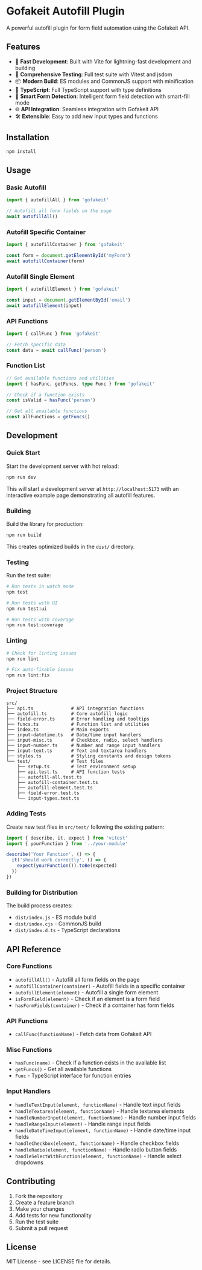 # Gofakeit Autofill Plugin

A powerful autofill plugin for form field automation using the Gofakeit API.

## Features

- 🚀 **Fast Development**: Built with Vite for lightning-fast development and building
- 🧪 **Comprehensive Testing**: Full test suite with Vitest and jsdom
- 📦 **Modern Build**: ES modules and CommonJS support with minification
- 🔧 **TypeScript**: Full TypeScript support with type definitions
- 🎯 **Smart Form Detection**: Intelligent form field detection with smart-fill mode
- 🌐 **API Integration**: Seamless integration with Gofakeit API
- 🛠️ **Extensible**: Easy to add new input types and functions

## Installation

```bash
npm install
```

## Usage

### Basic Autofill

```typescript
import { autofillAll } from 'gofakeit'

// Autofill all form fields on the page
await autofillAll()
```

### Autofill Specific Container

```typescript
import { autofillContainer } from 'gofakeit'

const form = document.getElementById('myForm')
await autofillContainer(form)
```

### Autofill Single Element

```typescript
import { autofillElement } from 'gofakeit'

const input = document.getElementById('email')
await autofillElement(input)
```

### API Functions

```typescript
import { callFunc } from 'gofakeit'

// Fetch specific data
const data = await callFunc('person')
```

### Function List

```typescript
// Get available functions and utilities
import { hasFunc, getFuncs, type Func } from 'gofakeit'

// Check if a function exists
const isValid = hasFunc('person')

// Get all available functions
const allFunctions = getFuncs()
```

## Development

### Quick Start

Start the development server with hot reload:

```bash
npm run dev
```

This will start a development server at `http://localhost:5173` with an interactive example page demonstrating all autofill features.

### Building

Build the library for production:

```bash
npm run build
```

This creates optimized builds in the `dist/` directory.

### Testing

Run the test suite:

```bash
# Run tests in watch mode
npm test

# Run tests with UI
npm run test:ui

# Run tests with coverage
npm run test:coverage
```

### Linting

```bash
# Check for linting issues
npm run lint

# Fix auto-fixable issues
npm run lint:fix
```

### Project Structure

```
src/
├── api.ts              # API integration functions
├── autofill.ts         # Core autofill logic
├── field-error.ts      # Error handling and tooltips
├── funcs.ts            # Function list and utilities
├── index.ts            # Main exports
├── input-datetime.ts   # Date/time input handlers
├── input-misc.ts       # Checkbox, radio, select handlers
├── input-number.ts     # Number and range input handlers
├── input-text.ts       # Text and textarea handlers
├── styles.ts           # Styling constants and design tokens
└── test/               # Test files
    ├── setup.ts        # Test environment setup
    ├── api.test.ts     # API function tests
    ├── autofill-all.test.ts
    ├── autofill-container.test.ts
    ├── autofill-element.test.ts
    ├── field-error.test.ts
    └── input-types.test.ts
```

### Adding Tests

Create new test files in `src/test/` following the existing pattern:

```typescript
import { describe, it, expect } from 'vitest'
import { yourFunction } from '../your-module'

describe('Your Function', () => {
  it('should work correctly', () => {
    expect(yourFunction()).toBe(expected)
  })
})
```

### Building for Distribution

The build process creates:

- `dist/index.js` - ES module build
- `dist/index.cjs` - CommonJS build  
- `dist/index.d.ts` - TypeScript declarations

## API Reference

### Core Functions

- `autofillAll()` - Autofill all form fields on the page
- `autofillContainer(container)` - Autofill fields in a specific container
- `autofillElement(element)` - Autofill a single form element
- `isFormField(element)` - Check if an element is a form field
- `hasFormFields(container)` - Check if a container has form fields

### API Functions

- `callFunc(functionName)` - Fetch data from Gofakeit API

### Misc Functions

- `hasFunc(name)` - Check if a function exists in the available list
- `getFuncs()` - Get all available functions
- `Func` - TypeScript interface for function entries

### Input Handlers

- `handleTextInput(element, functionName)` - Handle text input fields
- `handleTextarea(element, functionName)` - Handle textarea elements
- `handleNumberInput(element, functionName)` - Handle number input fields
- `handleRangeInput(element)` - Handle range input fields
- `handleDateTimeInput(element, functionName)` - Handle date/time input fields
- `handleCheckbox(element, functionName)` - Handle checkbox fields
- `handleRadio(element, functionName)` - Handle radio button fields
- `handleSelectWithFunction(element, functionName)` - Handle select dropdowns

## Contributing

1. Fork the repository
2. Create a feature branch
3. Make your changes
4. Add tests for new functionality
5. Run the test suite
6. Submit a pull request

## License

MIT License - see LICENSE file for details.
